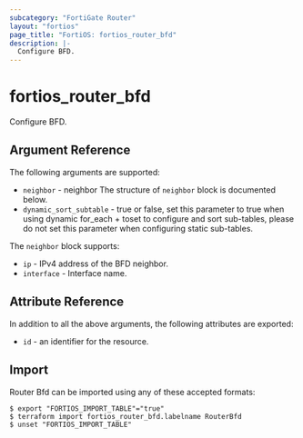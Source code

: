 ```yaml
---
subcategory: "FortiGate Router"
layout: "fortios"
page_title: "FortiOS: fortios_router_bfd"
description: |-
  Configure BFD.
---
```


# fortios_router_bfd
Configure BFD.

## Argument Reference

The following arguments are supported:

* `neighbor` - neighbor The structure of `neighbor` block is documented below.
* `dynamic_sort_subtable` - true or false, set this parameter to true when using dynamic for_each + toset to configure and sort sub-tables, please do not set this parameter when configuring static sub-tables.

The `neighbor` block supports:

* `ip` - IPv4 address of the BFD neighbor.
* `interface` - Interface name.


## Attribute Reference

In addition to all the above arguments, the following attributes are exported:
* `id` - an identifier for the resource.

## Import

Router Bfd can be imported using any of these accepted formats:
```
$ export "FORTIOS_IMPORT_TABLE"="true"
$ terraform import fortios_router_bfd.labelname RouterBfd
$ unset "FORTIOS_IMPORT_TABLE"
```
